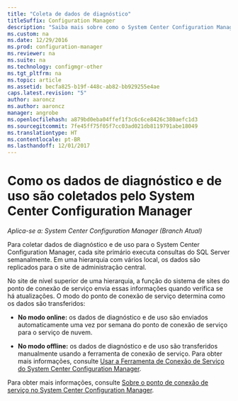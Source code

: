 ```yaml
---
title: "Coleta de dados de diagnóstico"
titleSuffix: Configuration Manager
description: "Saiba mais sobre como o System Center Configuration Manager coleta dados de diagnóstico e de uso sobre si mesmo."
ms.custom: na
ms.date: 12/29/2016
ms.prod: configuration-manager
ms.reviewer: na
ms.suite: na
ms.technology: configmgr-other
ms.tgt_pltfrm: na
ms.topic: article
ms.assetid: becfa825-b19f-448c-ab82-bb929255e4ae
caps.latest.revision: "5"
author: aaroncz
ms.author: aaroncz
manager: angrobe
ms.openlocfilehash: a879bd0eba04ffef1f3c6c6ce8426c380aefc1d3
ms.sourcegitcommit: 7fe45ff75f05f7cc03ad021db8119791abe18049
ms.translationtype: HT
ms.contentlocale: pt-BR
ms.lasthandoff: 12/01/2017
---
```

# <a name="how-diagnostics-and-usage-data-is-collected-by-system-center-configuration-manager"></a>Como os dados de diagnóstico e de uso são coletados pelo System Center Configuration Manager

*Aplica-se a: System Center Configuration Manager (Branch Atual)*

Para coletar dados de diagnóstico e de uso para o System Center Configuration Manager, cada site primário executa consultas do SQL Server semanalmente. Em uma hierarquia com vários local, os dados são replicados para o site de administração central.  

No site de nível superior de uma hierarquia, a função do sistema de sites do ponto de conexão de serviço envia essas informações quando verifica se há atualizações. O modo do ponto de conexão de serviço determina como os dados são transferidos:  

-   **No modo online:** os dados de diagnóstico e de uso são enviados automaticamente uma vez por semana do ponto de conexão de serviço para o serviço de nuvem.  

-   **No modo offline:** os dados de diagnóstico e de uso são transferidos manualmente usando a ferramenta de conexão de serviço. Para obter mais informações, consulte [Usar a Ferramenta de Conexão de Serviço do System Center Configuration Manager](../../../core/servers/manage/use-the-service-connection-tool.md).  

Para obter mais informações, consulte [Sobre o ponto de conexão de serviço no System Center Configuration Manager](../../../core/servers/deploy/configure/about-the-service-connection-point.md).  
